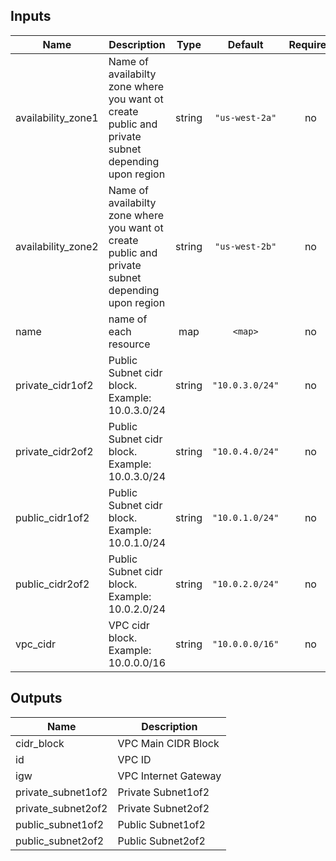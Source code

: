 ## Inputs

| Name | Description | Type | Default | Required |
|------|-------------|:----:|:-----:|:-----:|
| availability\_zone1 | Name of availabilty zone where you want ot create public and private subnet depending upon region | string | `"us-west-2a"` | no |
| availability\_zone2 | Name of availabilty zone where you want ot create public and private subnet depending upon region | string | `"us-west-2b"` | no |
| name | name of each resource | map | `<map>` | no |
| private\_cidr1of2 | Public Subnet cidr block. Example: 10.0.3.0/24 | string | `"10.0.3.0/24"` | no |
| private\_cidr2of2 | Public Subnet cidr block. Example: 10.0.3.0/24 | string | `"10.0.4.0/24"` | no |
| public\_cidr1of2 | Public Subnet cidr block. Example: 10.0.1.0/24 | string | `"10.0.1.0/24"` | no |
| public\_cidr2of2 | Public Subnet cidr block. Example: 10.0.2.0/24 | string | `"10.0.2.0/24"` | no |
| vpc\_cidr | VPC cidr block. Example: 10.0.0.0/16 | string | `"10.0.0.0/16"` | no |

## Outputs

| Name | Description |
|------|-------------|
| cidr\_block | VPC Main CIDR Block |
| id | VPC ID |
| igw | VPC Internet Gateway |
| private\_subnet1of2 | Private Subnet1of2 |
| private\_subnet2of2 | Private Subnet2of2 |
| public\_subnet1of2 | Public Subnet1of2 |
| public\_subnet2of2 | Public Subnet2of2 |
